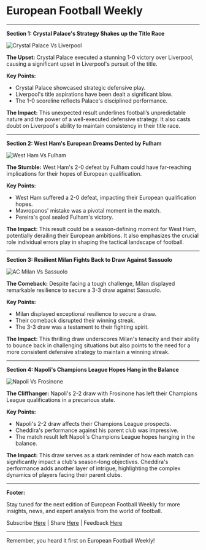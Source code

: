 # **European Football Weekly**

---

**Section 1: Crystal Palace's Strategy Shakes up the Title Race**

![Crystal Palace Vs Liverpool](image-link)

**The Upset:** Crystal Palace executed a stunning 1-0 victory over Liverpool, causing a significant upset in Liverpool's pursuit of the title.

**Key Points:**
- Crystal Palace showcased strategic defensive play.
- Liverpool's title aspirations have been dealt a significant blow.
- The 1-0 scoreline reflects Palace's disciplined performance.

**The Impact:** This unexpected result underlines football’s unpredictable nature and the power of a well-executed defensive strategy. It also casts doubt on Liverpool's ability to maintain consistency in their title race.

---

**Section 2: West Ham's European Dreams Dented by Fulham**

![West Ham Vs Fulham](image-link)

**The Stumble:** West Ham's 2-0 defeat by Fulham could have far-reaching implications for their hopes of European qualification.

**Key Points:**
- West Ham suffered a 2-0 defeat, impacting their European qualification hopes.
- Mavropanos' mistake was a pivotal moment in the match.
- Pereira's goal sealed Fulham's victory.

**The Impact:** This result could be a season-defining moment for West Ham, potentially derailing their European ambitions. It also emphasizes the crucial role individual errors play in shaping the tactical landscape of football.

---

**Section 3: Resilient Milan Fights Back to Draw Against Sassuolo**

![AC Milan Vs Sassuolo](image-link)

**The Comeback:** Despite facing a tough challenge, Milan displayed remarkable resilience to secure a 3-3 draw against Sassuolo.

**Key Points:**
- Milan displayed exceptional resilience to secure a draw.
- Their comeback disrupted their winning streak.
- The 3-3 draw was a testament to their fighting spirit.

**The Impact:** This thrilling draw underscores Milan's tenacity and their ability to bounce back in challenging situations but also points to the need for a more consistent defensive strategy to maintain a winning streak.

---

**Section 4: Napoli's Champions League Hopes Hang in the Balance**

![Napoli Vs Frosinone](image-link)

**The Cliffhanger:** Napoli's 2-2 draw with Frosinone has left their Champions League qualifications in a precarious state.

**Key Points:**
- Napoli's 2-2 draw affects their Champions League prospects.
- Cheddira's performance against his parent club was impressive.
- The match result left Napoli's Champions League hopes hanging in the balance.

**The Impact:** This draw serves as a stark reminder of how each match can significantly impact a club's season-long objectives. Cheddira's performance adds another layer of intrigue, highlighting the complex dynamics of players facing their parent clubs.

---

**Footer:** 

Stay tuned for the next edition of European Football Weekly for more insights, news, and expert analysis from the world of football.

Subscribe [Here](link) | Share [Here](link) | Feedback [Here](link) 

---

Remember, you heard it first on European Football Weekly!